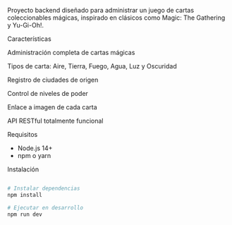 Proyecto backend diseñado para administrar un juego de cartas coleccionables mágicas, inspirado en clásicos como Magic: The Gathering y Yu-Gi-Oh!.

Características

Administración completa de cartas mágicas

Tipos de carta: Aire, Tierra, Fuego, Agua, Luz y Oscuridad

Registro de ciudades de origen

Control de niveles de poder

Enlace a imagen de cada carta

API RESTful totalmente funcional

Requisitos

- Node.js 14+
- npm o yarn

Instalación

```bash

# Instalar dependencias
npm install

# Ejecutar en desarrollo
npm run dev
